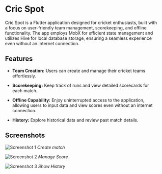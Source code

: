 # Cric Spot

Cric Spot is a Flutter application designed for cricket enthusiasts, built with a focus on user-friendly team management, scorekeeping, and offline functionality. The app employs MobX for efficient state management and utilizes Hive for local database storage, ensuring a seamless experience even without an internet connection.

## Features

- **Team Creation:** Users can create and manage their cricket teams effortlessly.
- **Scorekeeping:** Keep track of runs and view detailed scorecards for each match.

- **Offline Capability:** Enjoy uninterrupted access to the application, allowing users to input data and view scores even without an internet connection.

- **History:** Explore historical data and review past match details.

## Screenshots

![Screenshot 1](https://github.com/DarshanAsalaliya/cric_spot/tree/master/screen_shot/Screenshot_3.jpg)
_Create match_

![Screenshot 2](https://github.com/DarshanAsalaliya/cric_spot/tree/master/screen_shot/Screenshot_6.jpg)
_Manage Score_

![Screenshot 3](https://github.com/DarshanAsalaliya/cric_spot/tree/master/screen_shot/Screenshot_4.jpg)
_Show History_
